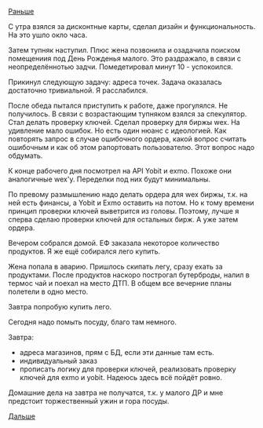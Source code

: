 [Раньше](2017.10.23.md)

С утра взялся за дисконтные карты, сделал дизайн и функциональность. На это ушло окло часа.

Затем тупняк наступил. Плюс жена позвонила и озадачила поиском помещениия под День Рожденья малого. Это раздражало, в связи с неопределённотью задчи.
Помедетировал минут 10 - успокоился.

Прикинул следующую задачу: адреса точек. Задача оказалась достаточно тривиальной. Я расслабился.

После обеда пытался приступить к работе, даже прогулялся. Не получилось. В связи с возрастающим тупняком взялся за спекулятор.
Стал делать проверку ключей.
Сделал проверку для биржы wex. На удивление мало ошибок.
Но есть один нюанс с идеологией. Как повторять запрос в случае ошибочного ордера, какой вопрос считать ошибочным и как об этом рапортовать пользователю. Этот вопрос надо обдумать.

К конце рабочего дня посмотрел на API Yobit и exmo. Похоже они аналогичные wex'у. Переделки под них будут минимальны.

По превому размышлению надо делать ордера для wex биржы, т.к. на ней есть финансы, а Yobit и Exmo оставить на потом. Но к тому времени принцип проверки ключей выветрится из головы. Поэтому, лучше я сперва сделаю проверки ключей для остальных бирж. А уже затем ордера.

Вечером собрался домой. ЕФ заказала некоторое количество продуктов. Я же ещё собирался лего купить.

Жена попала в аварию.
Пришлось скипать легу, сразу ехать за продуктами.
После продуктов наскоро построгал бутерброды, налил в термос чай и поехал на место ДТП.
В общем все вечерние планы полетели в одно место.

Завтра попробую купить лего.

Сегодня надо помыть посуду, благо там немного.

Завтра:
  * адреса магазинов, прям с БД, если эти данные там есть.
  * индивидуальный заказ
  * прописать логику для проверки ключей, реализовать проверку ключей для exmo и yobit. Надеюсь здесь всё пойдёт ровно.

Домашние дела на завтра не получатся, т.к. у малого ДР и мне предстоит торжественный ужин и гора посуды.

[Дальше](2017.10.25.md)